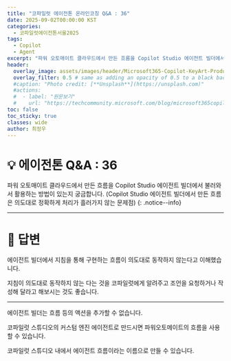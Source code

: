 ```yaml
---
title: "코파일럿 에이전톤 온라인코칭 Q&A : 36"
date: 2025-09-02T00:00:00 KST
categories:
  - 코파일럿에이전톤서울2025
tags:
  - Copilot
  - Agent
excerpt: "파워 오토매이트 클라우드에서 만든 흐름을 Copilot Studio 에이전트 빌더에서 불러와서 활용하는 방법이 있는지 궁금합니다. (Copilot Studio 에이전트 빌더에서 만든 흐름은 의도대로 정확하게 처리가 흘러가지 않는 문제점)"
header:
  overlay_image: assets/images/header/Microsoft365-Copilot-KeyArt-Productivity-6K-01.png
  overlay_filter: 0.5 # same as adding an opacity of 0.5 to a black background
  #caption: "Photo credit: [**Unsplash**](https://unsplash.com)"
  #actions:
  #  - label: "원문보기"
  #    url: "https://techcommunity.microsoft.com/blog/microsoft365copilotblog/what%E2%80%99s-new-in-microsoft-365-copilot--july-2025/4438253"
toc: false
toc_sticky: true
classes: wide
author: 최정우
---
```


# 💡 에이전톤 Q&A : 36

파워 오토매이트 클라우드에서 만든 흐름을 Copilot Studio 에이전트 빌더에서 불러와서 활용하는 방법이 있는지 궁금합니다. (Copilot Studio 에이전트 빌더에서 만든 흐름은 의도대로 정확하게 처리가 흘러가지 않는 문제점)
{: .notice--info}

---

# 📝 답변

에이전트 빌더에서 지침을 통해 구현하는 흐름이 의도대로 동작하지 않는다고 이해했습니다.

지침이 의도대로 동작하지 않는 다는 것을 코파일럿에게 알려주고 조언을 요청하거나 작성해 달라고 해보시는 것도 좋습니다.

---

에이전트 빌더는 흐름 등의 액션을 추가할 수 없습니다. 

코파일럿 스튜디오의 커스텀 엔진 에이전트로 만드시면 파워오토메이트의 흐름을 사용할 수 있습니다.

코파일럿 스튜디오 내에서 에이전트 흐름이라는 이름으로 만들 수 있습니다.

